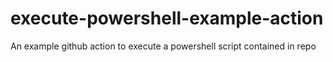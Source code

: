 # execute-powershell-example-action
An example github action to execute a powershell script contained in repo 
